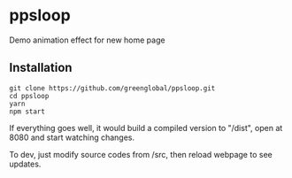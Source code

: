 # ppsloop
Demo animation effect for new home page

## Installation

```
git clone https://github.com/greenglobal/ppsloop.git
cd ppsloop
yarn
npm start
```

If everything goes well, it would build a compiled version to "/dist", open at 8080 and start watching changes. 

To dev, just modify source codes from /src, then reload webpage to see updates.


